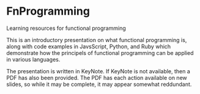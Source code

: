 # FnProgramming
Learning resources for functional programming

This is an introductory presentation on what functional programming is,
along with code examples in JavsScript, Python, and Ruby which demonstrate
how the principels of functional programming can be applied in various
languages.

The presentation is written in KeyNote. If KeyNote is not available, then
a PDF has also been provided. The PDF has each action available on new slides,
so while it may be complete, it may appear somewhat reddundant.
